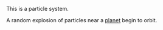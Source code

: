 This is a particle system.

A random explosion of particles near a [planet](https://github.com/dougwoods3/osu-transport/blob/gh-pages/users/woodsdou/ParticleSystem/planet480p.mov?raw=true) begin to orbit.
